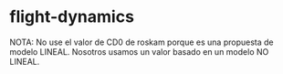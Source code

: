 # flight-dynamics

NOTA: No use el valor de CD0 de roskam porque es una propuesta de modelo LINEAL.
Nosotros usamos un valor basado en un modelo NO LINEAL.

